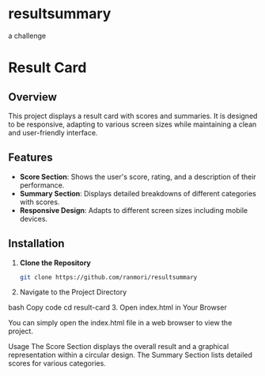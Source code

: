 # resultsummary
a challenge
# Result Card

## Overview

This project displays a result card with scores and summaries. It is designed to be responsive, adapting to various screen sizes while maintaining a clean and user-friendly interface.

## Features

- **Score Section**: Shows the user's score, rating, and a description of their performance.
- **Summary Section**: Displays detailed breakdowns of different categories with scores.
- **Responsive Design**: Adapts to different screen sizes including mobile devices.

## Installation

1. **Clone the Repository**

   ```bash
   git clone https://github.com/ranmori/resultsummary
2. Navigate to the Project Directory

bash
Copy code
cd result-card
3.  Open index.html in Your Browser

You can simply open the index.html file in a web browser to view the project.


Usage
The Score Section displays the overall result and a graphical representation within a circular design.
The Summary Section lists detailed scores for various categories.
